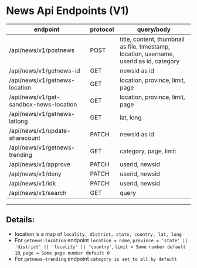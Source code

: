 # News Api Endpoints (V1)

| endpoint                               | protocol | query/body                                                                               |
| -------------------------------------- | -------- | ---------------------------------------------------------------------------------------- |
| /api/news/v1/postnews                  | POST     | title, content, thumbnail as file, timestamp, location, username, userid as id, category |
| /api/news/v1/getnews-id                | GET      | newsid as id                                                                             |
| /api/news/v1/getnews-location          | GET      | location, province, limit, page                                                          |
| /api/news/v1/get-sandbox-news-location | GET      | location, province, limit, page                                                          |
| /api/news/v1/getnews-latlong           | GET      | lat, long                                                                                |
| /api/news/v1/update-sharecount         | PATCH    | newsid as id                                                                             |
| /api/news/v1/getnews-trending          | GET      | category, page, limit                                                                    |
| /api/news/v1/approve                   | PATCH    | userid, newsid                                                                           |
| /api/news/v1/deny                      | PATCH    | userid, newsid                                                                           |
| /api/news/v1/idk                       | PATCH    | userid, newsid                                                                           |
| /api/news/v1/search                    | GET      | query                                                                                    |

---

## Details:

- location is a map of `locality, district, state, country, lat, long`
- For `getnews-location` endpoint `location = name`, `province = 'state' || 'district' || 'locality' || 'country'`, `limit = Some number default 10`, `page = Some page number default 0`
- For `getnews-trending` endpoint `category is set to all by default`
